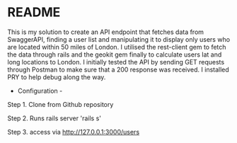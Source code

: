 # README

This is my solution to create an API endpoint that fetches data from SwaggerAPI, finding a user list and manipulating it to display only users who are located within 50 miles of London.
I utilised the rest-client gem to fetch the data through rails and the geokit gem finally to calculate users lat and long locations to London. I initially tested the API by sending GET requests through Postman to make sure that a 200 response was received. I installed PRY to help debug along the way.

* Configuration - 

Step 1. Clone from Github repository

Step 2. Runs rails server 'rails s'

Step 3. access via http://127.0.0.1:3000/users 



